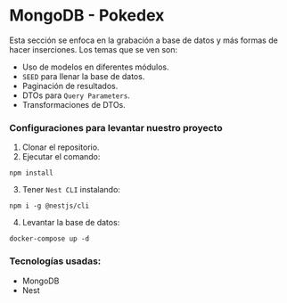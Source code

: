 # MongoDB - Pokedex

Esta sección se enfoca en la grabación a base de datos y más formas de hacer inserciones. Los temas que se ven son:

- Uso de modelos en diferentes módulos.
- `SEED` para llenar la base de datos.
- Paginación de resultados.
- DTOs para `Query Parameters`.
- Transformaciones de DTOs.

### Configuraciones para levantar nuestro proyecto

1. Clonar el repositorio. 
2. Ejecutar el comando: 
```
npm install
```
3. Tener `Nest CLI` instalando: 
```
npm i -g @nestjs/cli
```
4. Levantar la base de datos: 
```
docker-compose up -d
```

### Tecnologías usadas:
* MongoDB
* Nest